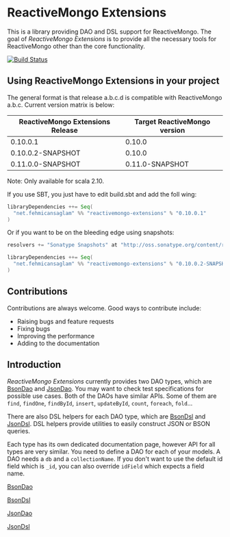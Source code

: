 # ReactiveMongo Extensions

This is a library providing DAO and DSL support for ReactiveMongo. The goal of *ReactiveMongo Extensions* is to provide all the necessary tools for ReactiveMongo other than the core functionality.

[![Build Status](https://travis-ci.org/fehmicansaglam/reactivemongo-extensions.svg?branch=0.10.x)](https://travis-ci.org/fehmicansaglam/reactivemongo-extensions)

## Using ReactiveMongo Extensions in your project

The general format is that release a.b.c.d is compatible with ReactiveMongo a.b.c.
Current version matrix is below:

| ReactiveMongo Extensions Release | Target ReactiveMongo version |
|----------------------------------|------------------------------|
| 0.10.0.1                         | 0.10.0                       |
| 0.10.0.2-SNAPSHOT                | 0.10.0                       |
| 0.11.0.0-SNAPSHOT                | 0.11.0-SNAPSHOT              |

Note: Only available for scala 2.10.

If you use SBT, you just have to edit build.sbt and add the foll
wing:

```scala
libraryDependencies ++= Seq(
  "net.fehmicansaglam" %% "reactivemongo-extensions" % "0.10.0.1"
)
```

Or if you want to be on the bleeding edge using snapshots:

```scala
resolvers += "Sonatype Snapshots" at "http://oss.sonatype.org/content/repositories/snapshots/"

libraryDependencies ++= Seq(
  "net.fehmicansaglam" %% "reactivemongo-extensions" % "0.10.0.2-SNAPSHOT"
)
```

## Contributions
Contributions are always welcome. Good ways to contribute include:

* Raising bugs and feature requests
* Fixing bugs
* Improving the performance
* Adding to the documentation

## Introduction

 *ReactiveMongo Extensions* currently provides two DAO types, which are [BsonDao](src/main/scala/dao/BsonDao.scala) and [JsonDao](src/main/scala/dao/JsonDao.scala). You may want to check test specifications for possible use cases. Both of the DAOs have similar APIs. Some of them are ```find```, ```findOne```, ```findById```, ```insert```, ```updateById```, ```count```, ```foreach```, ```fold```...

There are also DSL helpers for each DAO type, which are [BsonDsl](src/main/scala/dsl/BsonDsl.scala) and [JsonDsl](src/main/scala/dsl/JsonDsl.scala). DSL helpers provide utilities to easily construct JSON or BSON queries.

Each type has its own dedicated documentation page, however API for all types are very similar. You need to define a DAO for each of your models. A DAO needs a ```db``` and a ```collectionName```. If you don't want to use the default id field which is ```_id```, you can also override ```idField``` which expects a field name.

[BsonDao](guide/bsondao.md)

[BsonDsl](guide/bsondsl.md)

[JsonDao](guide/jsondao.md)

[JsonDsl](guide/jsondsl.md)





